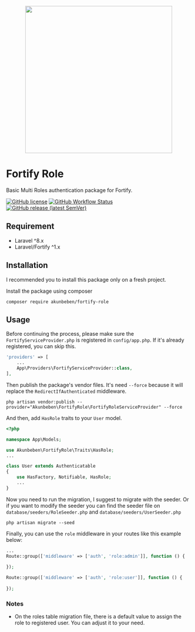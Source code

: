 <p align="center"><a href="https://laravel.com" target="_blank"><img src="https://raw.githubusercontent.com/laravel/art/master/logo-lockup/5%20SVG/2%20CMYK/1%20Full%20Color/laravel-logolockup-cmyk-red.svg" width="400"></a></p>

# Fortify Role
Basic Multi Roles authentication package for Fortify.

[![GitHub license](https://img.shields.io/github/license/akunbeben/fortify-role?style=for-the-badge)](https://github.com/akunbeben/fortify-role/blob/master/LICENSE)
[![GitHub Workflow Status](https://img.shields.io/github/workflow/status/akunbeben/fortify-role/tests?style=for-the-badge)](https://github.com/akunbeben/fortify-role)
[![GitHub release (latest SemVer)](https://img.shields.io/github/v/release/akunbeben/fortify-role?label=version&style=for-the-badge)](https://github.com/akunbeben/fortify-role)

## Requirement
- Laravel ^8.x
- Laravel/Fortify ^1.x

## Installation
I recommended you to install this package only on a fresh project.

Install the package using composer
```
composer require akunbeben/fortify-role
```

## Usage
Before continuing the process, please make sure the `FortifyServiceProvider.php` is registered in `config/app.php`. If it's already registered, you can skip this.

```php
'providers' => [
    ...
    App\Providers\FortifyServiceProvider::class,
],
```
Then publish the package's vendor files. It's need `--force` because it will replace the `RedirectIfAuthenticated` middleware.
```
php artisan vendor:publish --provider="Akunbeben\FortifyRole\FortifyRoleServiceProvider" --force
```
And then, add `HasRole` traits to your `User` model.
```php
<?php

namespace App\Models;

use Akunbeben\FortifyRole\Traits\HasRole;
...

class User extends Authenticatable
{
    use HasFactory, Notifiable, HasRole;
    ...
}
```
Now you need to run the migration, I suggest to migrate with the seeder. Or if you want to modify the seeder you can find the seeder file on `database/seeders/RoleSeeder.php` and `database/seeders/UserSeeder.php`
```
php artisan migrate --seed
```
Finally, you can use the `role` middleware in your routes like this example below:
```php
...
Route::group(['middleware' => ['auth', 'role:admin']], function () {
    
});

Route::group(['middleware' => ['auth', 'role:user']], function () {
    
});
```

### Notes
- On the roles table migration file, there is a default value to assign the role to registered user. You can adjust it to your need.